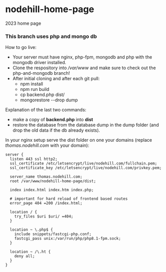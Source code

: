 # nodehill-home-page
 2023 home page 

### This branch uses php and mongo db

How to go live:
* Your server must have nginx, php-fpm, mongodb and php with the mongodb driver installed.
* Clone the respository into */var/www* and make sure to check out the php-and-mongodb branch!
* After initial cloning and after each git pull:
  * npm install
  * npm run build
  * cp backend.php dist/
  * mongorestore --drop dump

Explanation of the last two commands:
* make a copy of **backend.php** into **dist**
* restore the database from the database dump in the dump folder (and drop the old data if the db already exists).

In your nginx setup serve the dist folder on one your domains (replace *thomas.nodehill.com* with your domain):

```
server {
  listen 443 ssl http2;
  ssl_certificate /etc/letsencrypt/live/nodehill.com/fullchain.pem;
  ssl_certificate_key /etc/letsencrypt/live/nodehill.com/privkey.pem;

  server_name thomas.nodehill.com;
  root /var/www/nodehill-home-page/dist;

  index index.html index.htm index.php;

  # important for hard reload of frontend based routes
  error_page 404 =200 /index.html;

  location / {
    try_files $uri $uri/ =404;
  }

  location ~ \.php$ {
    include snippets/fastcgi-php.conf;
    fastcgi_pass unix:/var/run/php/php8.1-fpm.sock;
  }

  location ~ /\.ht {
    deny all;
  }
}
```
